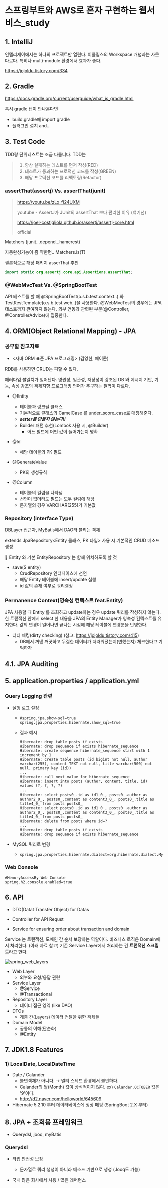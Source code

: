 # 스프링부트와 AWS로 혼자 구현하는 웹서비스_study

## 1. IntelliJ

인텔리제이에서는 하나의 프로젝트만 열린다. 이클립스의 Workspace 개념과는 사뭇 다르다. 특히나 multi-module 환경에서 효과가 좋다.

https://jojoldu.tistory.com/334

## 2. Gradle

https://docs.gradle.org/current/userguide/what_is_gradle.html

혹시 gradle 탭이 안나온다면

* build.gradle에 import gradle
* 플러그인 설치 and...

## 3. Test Code

TDD랑 단위테스트는 조금 다릅니다. TDD는

> 1. 항상 실패하는 테스트를 먼저 작성(RED)
> 2. 테스트가 통과하는 프로덕션 코드를 작성(GREEN)
> 3. 해당 프로덕션 코드를 리팩토링(Refactor)

### assertThat(assertj) Vs. assertThat(junit)

> https://youtu.be/zLx_fI24UXM
> 
> youtube - AssertJ가 JUnit의 assertThat 보다 편리한 이유 (백기선)
> 
> https://joel-costigliola.github.io/assertj/assertj-core.html
> 
> official

Matchers (junit...depend...hamcrest)

자동완성기능이 좀 약한편.. Matchers.is(T)

결론적으로 해당 패키지 asserThat 추천

```java
import static org.assertj.core.api.Assertions.assertThat;
```

### @WebMvcTest Vs. @SpringBootTest

API 테스트를 할 때 @SpringBootTest(o.s.b.test.context..) 와 TestRestTemplate(o.s.b.test.web..)을 사용한다. @WebMvcTest의 경우에는 JPA 테스트까지 관여하지 않는다. 외부 연동과 관련된 부분(@Controller, @ControllerAdvice)에 집중한다.

## 4. ORM(Object Relational Mapping) - JPA

### 공부할 참고자료

* <자바 ORM 표준 JPA 프로그래밍> (김영한, 에이콘)

RDB를 사용하면 CRUD는 피할 수 없다.

패러다임 불일치가 일어난다. 영원성, 일관성, 저장성이 강조된 DB 와 메시지 기반, 기능, 속성 강조의 객체지향 프로그래밍 언어가 추구하는 철학이 다르다.

* @Entity
  
  + 테이블과 링크될 클래스
  + 기본적으로 클래스의 CamelCase 를 under_score_case로 매칭해준다.
  + ***setter를 만들지 않는다!!***
  + Builder 패턴 추천(Lombok 사용 시, @Builder)
    - 어느 필드에 어떤 값이 들어가는지 명확

* @Id
  
  + 해당 테이블의 PK 필드

* @GenerateValue
  
  + PK의 생성규칙

* @Column
  
  + 테이블의 컬럼을 나타냄
  + 선언이 없더라도 필드는 모두 컬럼에 해당
  + 문자열의 경우 VARCHAR(255)가 기본값

### Repository (interface Type)

DBLayer 접근자, MyBatis에서 DAO라 불리는 객체

extends JpaRepository<Entity 클래스, PK 타입> 사용 시 기본적인 CRUD 메소드 생성

🚨 Entity 와 기본 EntityRepository 는 함께 위치하도록 할 것

* save(S entity) 
  + CrudRepository 인터페이스에 선언
  + 해당 Entity 테이블에 insert/update 실행
  + id 값의 존재 여부로 쿼리결정

### Permanence Context(영속성 컨텍스트 feat.Entity)

JPA 사용할 때 Entity 를 조회하고 update하는 경우 update 쿼리를 작성하지 않는다. 한 트랜잭션 안에서 select 한 내용을 JPA의 Entity Manager가 영속성 컨텍스트를 유지한다. 값의 변경이 일어나면 끝나는 시점에 해당 테이블에 변경분을 반영한다. 

* 더티 체킹(dirty checking) (참고: https://jojoldu.tistory.com/415)
  + DB에서 꺼낸 깨끗하고 무결한 데이터가 더러워졌는지(변했는지) 체크한다고 기억하자

## 4.1. JPA Auditing

## 5. application.properties / application.yml

### Query Logging 관련

* 실행 로그 설정
  
  + ```properties
    #spring.jpa.show-sql=true
    spring.jpa.properties.hibernate.show_sql=true
    ```
  
  + 결과 예시
    
    ```
    Hibernate: drop table posts if exists
    Hibernate: drop sequence if exists hibernate_sequence
    Hibernate: create sequence hibernate_sequence start with 1 increment by 1
    Hibernate: create table posts (id bigint not null, author varchar(255), content TEXT not null, title varchar(500) not null, primary key (id))
    ...
    Hibernate: call next value for hibernate_sequence
    Hibernate: insert into posts (author, content, title, id) values (?, ?, ?, ?)
    ...
    Hibernate: select posts0_.id as id1_0_, posts0_.author as author2_0_, posts0_.content as content3_0_, posts0_.title as title4_0_ from posts posts0_
    Hibernate: select posts0_.id as id1_0_, posts0_.author as author2_0_, posts0_.content as content3_0_, posts0_.title as title4_0_ from posts posts0_
    Hibernate: delete from posts where id=?
    ...
    Hibernate: drop table posts if exists
    Hibernate: drop sequence if exists hibernate_sequence
    ```

* MySQL 쿼리로 변경
  
  + ```properties
    spring.jpa.properties.hibernate.dialect=org.hibernate.dialect.MySQL5InnoDBDialect
    ```

### Web Console

```properties
#MemoryAccessBy Web Console
spring.h2.console.enabled=true
```

## 6. API

* DTO(Datat Transfer Object) for Datas

* Controller for API Requst

* Service for ensuring order about transaction and domain

Service 는 트랜잭션, 도메인 간 순서 보장하는 역할이다. 비즈니스 로직은 Domain에서 처리한다. (아래 자료 참고) 기존 Service Layer에서 처리하는 건 **트랜잭션 스크립트**라고 한다.

![spring_web_layers](C:\coding\Git\GitHub\SpringBootAndAWS\spring_web_layers.png)

* Web Layer
  + 외부와 요청/응답 관련 
* Service Layer
  + @Service
  + @Transactional
* Repository Layer
  + 데이터 접근 영역 (like DAO)
* DTOs
  + 계층 간(Layers) 데이터 전달을 위한 객체들
* Domain Model
  + 공통의 이해(단순화)
  + @Entity

## 7. JDK1.8 Features

### 1) LocalDate, LocalDateTime

* Date / Calander 
  + 불변객체가 아니다. → 멀티 스레드 환경에서 불안하다.
  + Calander의 월(Month) 값이 상식적이지 않다. ex) `Calander.OCTOBER` 값은 '9'이다.
  + http://d2.naver.com/helloworld/645609
* Hibernate 5.2.10 부터 데이터베이스에 정상 매핑 (SpringBoot 2.X 부터)



## 8. JPA + 조회용 프레임워크

* Querydsl, jooq, myBatis

### Querydsl

* 타입 안전성 보장
  
  * 문자열로 쿼리 생성이 아니라 메소드 기반으로 생성 (Jooq도 가능)

* 국내 많은 회사에서 사용 / 많은 레퍼런스
